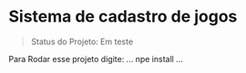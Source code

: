 <h1>Sistema de cadastro de jogos </h1>

>Status do Projeto: Em teste

Para Rodar esse projeto  digite:
...
npe install
...
